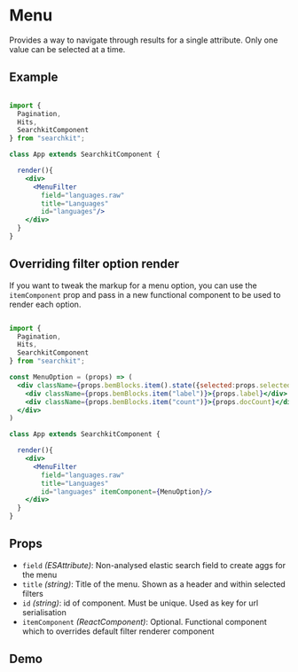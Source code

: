 # Menu
Provides a way to navigate through results for a single attribute. Only one value can be selected at a time.

## Example

```jsx

import {
  Pagination,
  Hits,
  SearchkitComponent
} from "searchkit";

class App extends SearchkitComponent {

  render(){
    <div>
      <MenuFilter
        field="languages.raw"
        title="Languages"
        id="languages"/>
    </div>
  }
}
```

## Overriding filter option render
If you want to tweak the markup for a menu option, you can use the `itemComponent` prop and pass in a new functional component to be used to render each option.

```jsx

import {
  Pagination,
  Hits,
  SearchkitComponent
} from "searchkit";

const MenuOption = (props) => (
  <div className={props.bemBlocks.item().state({selected:props.selected}).mix(this.bemBlocks.container("item"))} onClick={props.toggleFilter}>
    <div className={props.bemBlocks.item("label")}>{props.label}</div>
    <div className={props.bemBlocks.item("count")}>{props.docCount}</div>
  </div>
)

class App extends SearchkitComponent {

  render(){
    <div>
      <MenuFilter
        field="languages.raw"
        title="Languages"
        id="languages" itemComponent={MenuOption}/>
    </div>
  }
}
```

## Props
- `field` *(ESAttribute)*: Non-analysed elastic search field to create aggs for the menu
- `title` *(string)*: Title of the menu. Shown as a header and within selected filters
- `id` *(string)*: id of component. Must be unique. Used as key for url serialisation
- `itemComponent` *(ReactComponent)*: Optional. Functional component which to overrides default filter renderer component

## Demo
[](codepen://searchkit/YwNwVm?height=800&theme=0)
